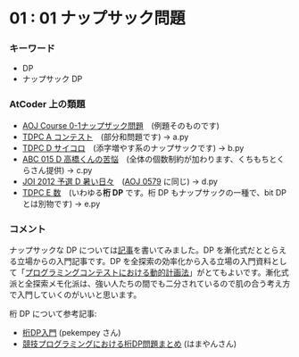 # 01 : 01 ナップサック問題

### キーワード

- DP
- ナップサック DP

### AtCoder 上の類題

- [AOJ Course 0-1ナップザック問題](http://judge.u-aizu.ac.jp/onlinejudge/description.jsp?id=DPL_1_B&lang=jp)　(例題そのものです)
- [TDPC A コンテスト](https://atcoder.jp/contests/tdpc/tasks/tdpc_contest)　(部分和問題です) -> a.py
- [TDPC D サイコロ](https://atcoder.jp/contests/tdpc/tasks/tdpc_dice)　(添字増やす系のナップサックです) -> b.py
- [ABC 015 D 高橋くんの苦悩](https://atcoder.jp/contests/abc015/tasks/abc015_4)　(全体の個数制約が加わります、くちもちとくらさん提供) -> c.py
- [JOI 2012 予選 D 暑い日々](https://atcoder.jp/contests/joi2013yo/tasks/joi2013yo_d)　([AOJ 0579](http://judge.u-aizu.ac.jp/onlinejudge/description.jsp?id=0579) に同じ) -> d.py
- [TDPC E 数](https://atcoder.jp/contests/tdpc/tasks/tdpc_number)　(いわゆる**桁 DP** です。桁 DP もナップサックの一種で、bit DP とは別物です) -> e.py

### コメント

ナップサックな DP については[記事](https://qiita.com/drken/items/a5e6fe22863b7992efdb)を書いてみました。DP を漸化式だととらえる立場からの入門記事です。DP を全探索の効率化から入る立場の入門資料として「[プログラミングコンテストにおける動的計画法](https://www.slideshare.net/iwiwi/ss-3578511)」がとてもよいです。漸化式派と全探索メモ化派は、強い人たちの間でも二分されているので肌の合う考え方で入門していくのがいいと思います。

桁 DP について参考記事:

- [桁DP入門](http://pekempey.hatenablog.com/entry/2015/12/09/000603) (pekempey さん)
- [競技プログラミングにおける桁DP問題まとめ](http://hamayanhamayan.hatenablog.jp/entry/2017/04/23/212728) (はまやんさん)